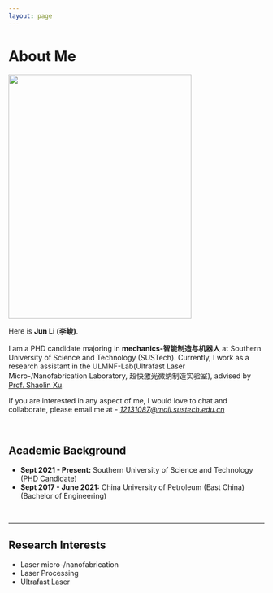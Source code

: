 ```yaml
---
layout: page
---
```


# About Me

<img src="https://junlee98.github.io/junli.jpg" class="floatpic" width="360" height="480">

Here is **Jun Li (李峻)**.

I am a PHD candidate majoring in **mechanics-智能制造与机器人** at Southern University of Science and Technology (SUSTech). Currently, I work as a research assistant in the ULMNF-Lab(Ultrafast Laser Micro-/Nanofabrication Laboratory, 超快激光微纳制造实验室), advised by [Prof. Shaolin Xu](https://faculty.sustech.edu.cn/?tagid=xusl&iscss=1&snapid=1&go=1).

If you are interested in any aspect of me, I would love to chat and collaborate, please email me at - *12131087@mail.sustech.edu.cn*

<br>

## Academic Background

- **Sept 2021 - Present:** Southern University of Science and Technology (PHD Candidate)
- **Sept 2017 - June 2021:** China University of Petroleum (East China) (Bachelor of Engineering)

<br>

---

## Research Interests

- Laser micro-/nanofabrication
- Laser Processing
- Ultrafast Laser

<br>